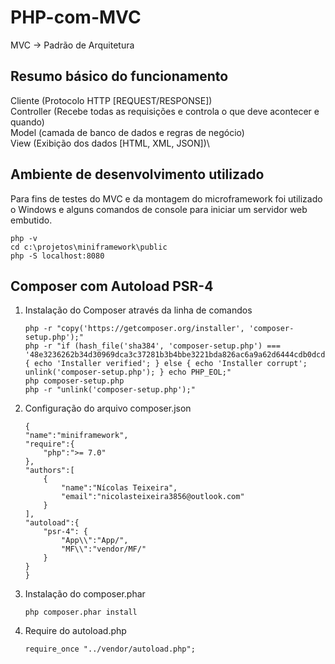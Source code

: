 # PHP-com-MVC

MVC -> Padrão de Arquitetura

## Resumo básico do funcionamento

Cliente (Protocolo HTTP [REQUEST/RESPONSE])\
Controller (Recebe todas as requisições e controla o que deve acontecer e quando)\
Model (camada de banco de dados e regras de negócio) \
View (Exibição dos dados [HTML, XML, JSON])\

## Ambiente de desenvolvimento utilizado

Para fins de testes do MVC e da montagem do microframework foi utilizado o Windows e alguns comandos de console para iniciar um servidor web embutido. 

```
php -v
cd c:\projetos\miniframework\public
php -S localhost:8080

```

## Composer com Autoload PSR-4

1. Instalação do Composer através da linha de comandos
    ```
    php -r "copy('https://getcomposer.org/installer', 'composer-setup.php');"
    php -r "if (hash_file('sha384', 'composer-setup.php') === '48e3236262b34d30969dca3c37281b3b4bbe3221bda826ac6a9a62d6444cdb0dcd0615698a5cbe587c3f0fe57a54d8f5') { echo 'Installer verified'; } else { echo 'Installer corrupt'; unlink('composer-setup.php'); } echo PHP_EOL;"
    php composer-setup.php
    php -r "unlink('composer-setup.php');"
    ```
2. Configuração do arquivo composer.json
    ```
    {
    "name":"miniframework",
    "require":{
        "php":">= 7.0"
    },
    "authors":[
        {
            "name":"Nícolas Teixeira",
            "email":"nicolasteixeira3856@outlook.com"
        }
    ],
    "autoload":{
        "psr-4": {
            "App\\":"App/",
            "MF\\":"vendor/MF/"
        }
    }
    }
    ```
3. Instalação do composer.phar
    ```
    php composer.phar install
    ```
4. Require do autoload.php
    ```
    require_once "../vendor/autoload.php";
    ```